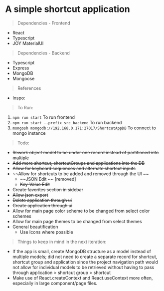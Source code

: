 # A simple shortcut application

> Dependencies - Frontend
- React
- Typescript
- JOY MaterialUI

> Dependencies - Backend
- Typescript
- Express
- MongoDB
- Mongoose

> References
- Inspo: 

> To Run: 
1. `npm run start` To run frontend
2. `npm run start --prefix src_backend` To run backend
3. `mongosh mongodb://192.168.0.171:27017/ShortcutAppDB` To connect to mongo instance


> Todo: 
- ~~Rework object model to be under one record instead of partitioned into multiple~~
- ~~Add more shortcut, shortcutGroups and applications into the DB~~
- ~~Allow for keyboard sequences and alternate shortcut inputs~~
- ~~Allow for shortcuts to be added and removed through the UI ~~
    - ~~JSON Edit ~~ [removed]
    - ~~Key-Value Edit~~
- ~~Create favorites section in sidebar~~
- ~~Allow json export~~
- ~~Delete application through ui~~
- ~~Create application through ui~~
- Allow for main page color scheme to be changed from select color schemes
- Allow for main page themes to be changed from select themes
- General beautification 
    - Use Icons where possible



> Things to keep in mind in the next iteration: 
- If the app is small, create MongoDB structure as a model instead of multiple models; did not need to create a separate record for shortcut, shortcut group and application since the project navigation path would not allow for individual models to be retrieved without having to pass through application > shortcut group > shortcut
- Make use of React.createContext and React.useContext more often, especially in large component/page files. 